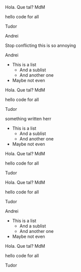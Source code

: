 


Hola. Que tal? MdM

hello code for all

Tudor

Andrei



Stop conflicting this is so annoying 


Andrei




* This is a list
  * And a sublist
  * And another one
* Maybe not even


Hola. Que tal? MdM

hello code for all

Tudor



something written herr

* This is a list
  * And a sublist
  * And another one
* Maybe not even


Hola. Que tal? MdM

hello code for all

Tudor


Hola. Que tal? MdM

hello code for all

Tudor

Andrei



* This is a list
  * And a sublist
  * And another one
* Maybe not even


Hola. Que tal? MdM

hello code for all

Tudor
